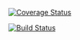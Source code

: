 [![Coverage Status](https://coveralls.io/repos/github/Jasoniyi/projectBanka/badge.svg?branch=develop)](https://coveralls.io/github/Jasoniyi/projectBanka?branch=develop)

[![Build Status](https://travis-ci.org/Jasoniyi/projectBankaApi.svg?branch=develop)](https://travis-ci.org/Jasoniyi/projectBankaApi)